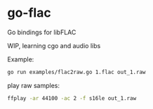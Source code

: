 # go-flac

Go bindings for libFLAC


WIP, learning cgo and audio libs

Example:
```sh
go run examples/flac2raw.go 1.flac out_1.raw
```
play raw samples:
```sh
ffplay -ar 44100 -ac 2 -f s16le out_1.raw
```
